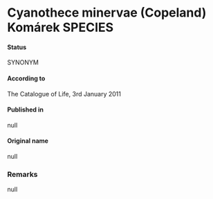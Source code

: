 # Cyanothece minervae (Copeland) Komárek SPECIES

#### Status
SYNONYM

#### According to
The Catalogue of Life, 3rd January 2011

#### Published in
null

#### Original name
null

### Remarks
null